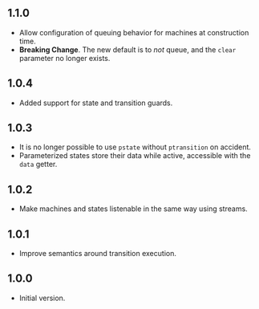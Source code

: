 ## 1.1.0

- Allow configuration of queuing behavior for machines at construction time.
- **Breaking Change**. The new default is to *not* queue, and the `clear` parameter no longer exists.

## 1.0.4

- Added support for state and transition guards.

## 1.0.3

- It is no longer possible to use `pstate` without `ptransition` on accident.
- Parameterized states store their data while active, accessible with the `data` getter.

## 1.0.2

- Make machines and states listenable in the same way using streams.

## 1.0.1

- Improve semantics around transition execution.

## 1.0.0

- Initial version.
